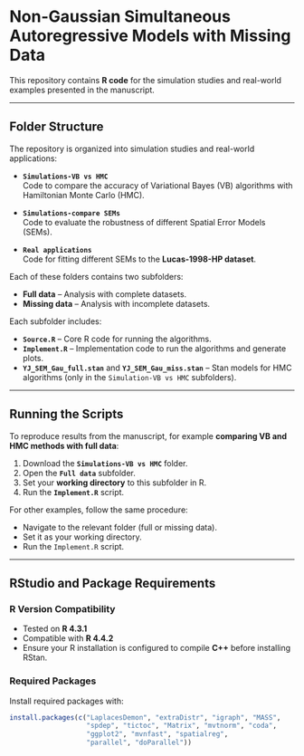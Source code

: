 # Non-Gaussian Simultaneous Autoregressive Models with Missing Data

This repository contains **R code** for the simulation studies and real-world examples presented in the manuscript.

---

##  Folder Structure

The repository is organized into simulation studies and real-world applications:

- **`Simulations-VB vs HMC`**  
  Code to compare the accuracy of Variational Bayes (VB) algorithms with Hamiltonian Monte Carlo (HMC).

- **`Simulations-compare SEMs`**  
  Code to evaluate the robustness of different Spatial Error Models (SEMs).

- **`Real applications`**  
  Code for fitting different SEMs to the **Lucas-1998-HP dataset**.

Each of these folders contains two subfolders:
- **Full data** – Analysis with complete datasets.  
- **Missing data** – Analysis with incomplete datasets.  

Each subfolder includes:  
- **`Source.R`** – Core R code for running the algorithms.  
- **`Implement.R`** – Implementation code to run the algorithms and generate plots.  
- **`YJ_SEM_Gau_full.stan`** and **`YJ_SEM_Gau_miss.stan`** – Stan models for HMC algorithms (only in the `Simulation-VB vs HMC` subfolders).  

---

## Running the Scripts

To reproduce results from the manuscript, for example **comparing VB and HMC methods with full data**:

1. Download the **`Simulations-VB vs HMC`** folder.  
2. Open the **`Full data`** subfolder.  
3. Set your **working directory** to this subfolder in R.  
4. Run the **`Implement.R`** script.  

For other examples, follow the same procedure:  
- Navigate to the relevant folder (full or missing data).  
- Set it as your working directory.  
- Run the `Implement.R` script.  

---

## RStudio and Package Requirements

### R Version Compatibility
- Tested on **R 4.3.1**  
- Compatible with **R 4.4.2**
- Ensure your R installation is configured to compile **C++** before installing RStan.

### Required Packages
Install required packages with:

```r
install.packages(c("LaplacesDemon", "extraDistr", "igraph", "MASS", 
                   "spdep", "tictoc", "Matrix", "mvtnorm", "coda", 
                   "ggplot2", "mvnfast", "spatialreg", 
                   "parallel", "doParallel"))
